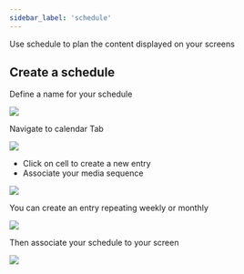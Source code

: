 ```yaml
---
sidebar_label: 'schedule'
---
```


Use schedule to plan the content displayed on your screens

## Create a schedule

Define a name for your schedule

![](/img/schedule1.png)

Navigate to calendar Tab

![](/img/schedule2.png)

- Click on cell to create a new entry
- Associate your media sequence

![](/img/schedule3.png)

You can create an entry repeating weekly or monthly

![](/img/schedule4.png)

Then associate your schedule to your screen

![](/img/schedule5.png)
